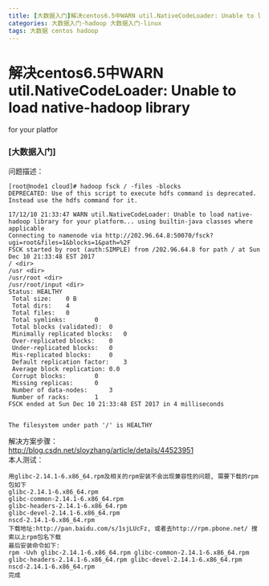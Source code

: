 ```yaml
---
title: [大数据入门]解决centos6.5中WARN util.NativeCodeLoader: Unable to load native-hadoop library for your platfor
categories: 大数据入门-hadoop 大数据入门-linux
tags: 大数据 centos hadoop
---
```

# 解决centos6.5中WARN util.NativeCodeLoader: Unable to load native-hadoop library
for your platfor

### [大数据入门]

问题描述：

    
    
    [root@node1 cloud]# hadoop fsck / -files -blocks
    DEPRECATED: Use of this script to execute hdfs command is deprecated.
    Instead use the hdfs command for it.
    
    17/12/10 21:33:47 WARN util.NativeCodeLoader: Unable to load native-hadoop library for your platform... using builtin-java classes where applicable
    Connecting to namenode via http://202.96.64.8:50070/fsck?ugi=root&files=1&blocks=1&path=%2F
    FSCK started by root (auth:SIMPLE) from /202.96.64.8 for path / at Sun Dec 10 21:33:48 EST 2017
    / <dir>
    /usr <dir>
    /usr/root <dir>
    /usr/root/input <dir>
    Status: HEALTHY
     Total size:    0 B
     Total dirs:    4
     Total files:   0
     Total symlinks:        0
     Total blocks (validated):  0
     Minimally replicated blocks:   0
     Over-replicated blocks:    0
     Under-replicated blocks:   0
     Mis-replicated blocks:     0
     Default replication factor:    3
     Average block replication: 0.0
     Corrupt blocks:        0
     Missing replicas:      0
     Number of data-nodes:      3
     Number of racks:       1
    FSCK ended at Sun Dec 10 21:33:48 EST 2017 in 4 milliseconds
    
    
    The filesystem under path '/' is HEALTHY
    

解决方案步骤：  
http://blog.csdn.net/sloyzhang/article/details/44523951  
本人测试：

    
    
    用glibc-2.14.1-6.x86_64.rpm及相关的rpm安装不会出现兼容性的问题, 需要下载的rpm包如下
    glibc-2.14.1-6.x86_64.rpm
    glibc-common-2.14.1-6.x86_64.rpm
    glibc-headers-2.14.1-6.x86_64.rpm 
    glibc-devel-2.14.1-6.x86_64.rpm 
    nscd-2.14.1-6.x86_64.rpm
    下载地址:http://pan.baidu.com/s/1sjLUcFz, 或者去http://rpm.pbone.net/ 搜索以上rpm包名下载
    最后安装命令如下:
    rpm -Uvh glibc-2.14.1-6.x86_64.rpm glibc-common-2.14.1-6.x86_64.rpm glibc-headers-2.14.1-6.x86_64.rpm glibc-devel-2.14.1-6.x86_64.rpm nscd-2.14.1-6.x86_64.rpm
    完成

